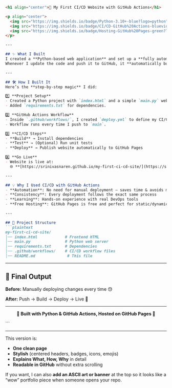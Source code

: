 
````markdown
<h1 align="center">🚀 My First CI/CD Website with GitHub Actions</h1>

<p align="center">
  <img src="https://img.shields.io/badge/Python-3.10+-blue?logo=python" />
  <img src="https://img.shields.io/badge/CI/CD-GitHub%20Actions-blueviolet?logo=githubactions" />
  <img src="https://img.shields.io/badge/Hosting-GitHub%20Pages-green?logo=github" />
</p>

---

## ✨ What I Built
I created a **Python-based web application** and set up a **fully automated CI/CD pipeline** using **GitHub Actions**.  
Whenever I update the code and push it to GitHub, it **automatically builds, tests, and deploys** the latest version to **GitHub Pages** — without me touching the server. 😎  

---

## 🛠 How I Built It
Here’s the **step-by-step magic** I did:

1️⃣ **Project Setup**  
- Created a Python project with `index.html` and a simple `main.py` web server.  
- Added `requirements.txt` for dependencies.  

2️⃣ **GitHub Actions Workflow**  
- Inside `.github/workflows/`, I created `deploy.yml` to define my CI/CD steps.  
- Workflow runs every time I push to `main`.

3️⃣ **CI/CD Steps**  
- **Build** → Install dependencies  
- **Test** → (Optional) Run unit tests  
- **Deploy** → Publish website automatically to GitHub Pages  

4️⃣ **Go Live**  
- Website is live at:  
  🌐 **[https://srinivasnaren.github.io/my-first-ci-cd-site/](https://srinivasnaren.github.io/my-first-ci-cd-site/)**  

---

## 💡 Why I Used CI/CD with GitHub Actions
- **Automation**: No need for manual deployment — saves time & avoids mistakes  
- **Consistency**: Every deployment follows the exact same process  
- **Learning**: Hands-on experience with real DevOps tools  
- **Free Hosting**: GitHub Pages is free and perfect for static/dynamic small apps  

---

## 📂 Project Structure
```plaintext
my-first-ci-cd-site/
│── index.html            # Frontend HTML
│── main.py               # Python web server
│── requirements.txt      # Dependencies
│── .github/workflows/    # CI/CD workflow files
│── README.md              # This file
````

---

## 🚀 Final Output

**Before:**
Manually deploying changes every time 😓

**After:**
Push → Build → Deploy → Live 🎉

---

<p align="center">
  <b>💙 Built with Python & GitHub Actions, Hosted on GitHub Pages 💙</b>
</p>
```

---

This version is:

* **One clean page**
* **Stylish** (centered headers, badges, icons, emojis)
* **Explains What, How, Why** in detail
* **Readable in GitHub** without extra scrolling

If you want, I can also **add an ASCII art or banner** at the top so it looks like a “wow” portfolio piece when someone opens your repo.
